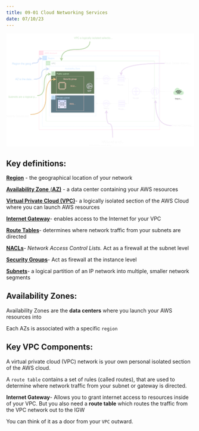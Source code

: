 ```yaml
---
title: 09-01 Cloud Networking Services
date: 07/10/23
---
```


![](images/09_Networking/cloud_networking_services.drawio.svg)

## **Key definitions:**

[**Region**](https://aws.amazon.com/about-aws/global-infrastructure/regions_az/) - the geographical location of your network

[**Availability Zone** (**AZ)**](https://aws.amazon.com/about-aws/global-infrastructure/regions_az/) - a data center containing your AWS resources

[**Virtual Private Cloud (VPC)**](https://docs.aws.amazon.com/vpc/latest/userguide/how-it-works.html)- a logically isolated section of the AWS Cloud where you can launch AWS resources

[**Internet Gateway**](https://docs.aws.amazon.com/vpc/latest/userguide/VPC_Internet_Gateway.html)- enables access to the Internet for your VPC

**[Route Tables](https://docs.aws.amazon.com/vpc/latest/userguide/VPC_Route_Tables.html)**- determines where network traffic from your subnets are directed

**[NACLs](https://docs.aws.amazon.com/vpc/latest/userguide/vpc-network-acls.html)**- *Network Access Control Lists.* Act as a firewall at the subnet level

**[Security Groups](https://docs.aws.amazon.com/vpc/latest/userguide/VPC_SecurityGroups.html)**- Act as firewall at the instance level

**[Subnets](https://docs.aws.amazon.com/vpc/latest/userguide/VPC_Subnets.html)**- a logical partition of an IP network into multiple, smaller network segments

## **Availability Zones:**

Availability Zones are the **data centers** where you launch your AWS resources into

Each AZs is associated with a specific `region`

## **Key VPC Components:**

A virtual private cloud (VPC) network is your own personal isolated section of the AWS cloud.

A `route table` contains a set of rules (called routes), that are used to determine where network traffic from your subnet or gateway is directed.

**Internet Gateway**- Allows you to grant internet access to resources inside of your VPC. But you also need a **route table** which routes the traffic from the VPC network out to the IGW

You can think of it as a door from your `VPC` outward.
